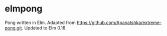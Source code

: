 # elmpong
Pong written in Elm. Adapted from https://github.com/Apanatshka/extreme-pong.git. Updated to Elm 0.18.
